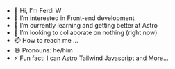 - 👋 Hi, I’m Ferdi W 
- 👀 I’m interested in Front-end development
- 🌱 I’m currently learning and getting better at Astro
- 💞️ I’m looking to collaborate on nothing (right now)
- 📫 How to reach me ...
- 😄 Pronouns: he/him
- ⚡ Fun fact: I can Astro Tailwind Javascript and More...
